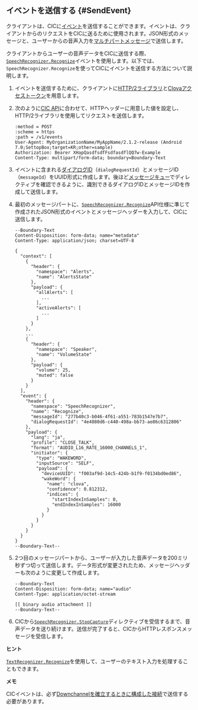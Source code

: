 ## イベントを送信する {#SendEvent}
クライアントは、CICに[イベント](/Develop/References/CIC_API.md#Event)を送信することができます。イベントは、クライアントからのリクエストをCICに送るために使用されます。JSON形式のメッセージと、ユーザーからの音声入力を[マルチパートメッセージ](/Develop/References/CIC_API.md#MultipartMessage)で送信します。

クライアントからユーザーの音声データをCICに送信する際、[`SpeechRecognizer.Recognize`](/Develop/References/CICInterface/SpeechRecognizer.md#Recognize)イベントを使用します。以下では、`SpeechRecognizer.Recognize`を使ってCICにイベントを送信する方法について説明します。

<ol>
  <li>イベントを送信するために、クライアントに<a href="#RequiredLibrary">HTTP/2ライブラリ</a>と<a href="#Authorization">Clovaアクセストークン</a>を用意します。</li>
  <li>
    <p>次のように<a href="/Develop/References/CIC_API.md#SendEvent">CIC API</a>に合わせて、HTTPヘッダーに用意した値を設定し、HTTP/2ライブラリを使用してリクエストを送信します。</p>
    <pre><code>:method = POST
:scheme = https
:path = /v1/events
User-Agent: MyOrganizationName/MyAppName/2.1.2-release (Android 7.0;SettopBox;target=KR;other=sample)
Authorization: Bearer XHapQasdfsdfFsdfasdflQQ7w-Example
Content-Type: multipart/form-data; boundary=Boundary-Text
</code></pre>
  </li>
  <li>イベントに含まれる<a href="/Develop/Guides/ImplementClientFeatures/Manage_Dialogue_ID_And_Handle_Tasks.md">ダイアログID</a>（<code>dialogRequestId</code>）とメッセージID（<code>messageId</code>）をUUID形式に作成します。後ほど<a href="#ManageMessageQ">メッセージキュー</a>でディレクティブを確認できるように、識別できるダイアログIDとメッセージIDを作成して送信します。</li>
  <li>
    <p>最初のメッセージパートに、<a href="/Develop/References/CICInterface/SpeechRecognizer.md#Recognize"><code>SpeechRecognizer.Recognize</code></a>API仕様に準じて作成されたJSON形式のイベントとメッセージヘッダーを入力して、CICに送信します。</p>
    <pre><code>--Boundary-Text
Content-Disposition: form-data; name="metadata"
Content-Type: application/json; charset=UTF-8<br/>
{
  "context": [
    {
      "header": {
        "namespace": "Alerts",
        "name": "AlertsState"
      },
      "payload": {
        "allAlerts": [
          ...
        ],
        "activeAlerts": [
          ...
        ]
      }
    },
    ...
    {
      "header": {
        "namespace": "Speaker",
        "name": "VolumeState"
      },
      "payload": {
        "volume": 25,
        "muted": false
      }
    }
  ],
  "event": {
    "header": {
      "namespace": "SpeechRecognizer",
      "name": "Recognize",
      "messageId": "277b40c3-b046-4f61-a551-783b1547e7b7",
      "dialogRequestId": "4e4080d6-c440-498a-bb73-ae86c6312806"
    },
    "payload": {
      "lang": "ja",
      "profile": "CLOSE_TALK",
      "format": "AUDIO_L16_RATE_16000_CHANNELS_1",
      "initiator": {
        "type": "WAKEWORD",
        "inputSource": "SELF",
        "payload": {
          "deviceUUID": "f003af9d-14c5-424b-b1f9-f0134bd0ed86",
          "wakeWord": {
            "name": "clova",
            "confidence": 0.812312,
            "indices": {
              "startIndexInSamples": 0,
              "endIndexInSamples": 16000
            }
          }
        }
      }
    }
  }
}
--Boundary-Text--
</code></pre>
  </li>
  <li>
    <p>2つ目のメッセージパートから、ユーザーが入力した音声データを200ミリ秒ずつ切って送信します。データ形式が変更されたため、メッセージヘッダーも次のように変更して作成します。</p>
    <pre><code>--Boundary-Text
Content-Disposition: form-data; name="audio"
Content-Type: application/octet-stream<br/>
[[ binary audio attachment ]]
--Boundary-Text--
</code></pre>
  </li>
  <li>CICから<a href="/Develop/References/CICInterface/SpeechRecognizer.md#StopCapture"><code>SpeechRecognizer.StopCapture</code></a>ディレクティブを受信するまで、音声データを送り続けます。送信が完了すると、CICからHTTPレスポンスメッセージを受信します。</li>
</ol>

<div class="tip">
  <p><strong>ヒント</strong></p>
  <p><a href="/Develop/References/CICInterface/TextRecognizer.md#Recognize"><code>TextRecognizer.Recognize</code></a>を使用して、ユーザーのテキスト入力を処理することもできます。</p>
</div>

<div class="note">
  <p><strong>メモ</strong></p>
  <p>CICイベントは、必ず<a href="#CreateConnection">Downchannelを確立するときに構成した接続</a>で送信する必要があります。</p>
</div>
